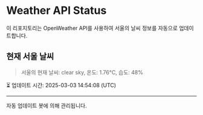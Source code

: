 
# Weather API Status

이 리포지토리는 OpenWeather API를 사용하여 서울의 날씨 정보를 자동으로 업데이트합니다.

## 현재 서울 날씨
> 서울의 현재 날씨: clear sky, 온도: 1.76°C, 습도: 48%

⏳ 업데이트 시간: 2025-03-03 14:54:08 (UTC)

---
자동 업데이트 봇에 의해 관리됩니다.

